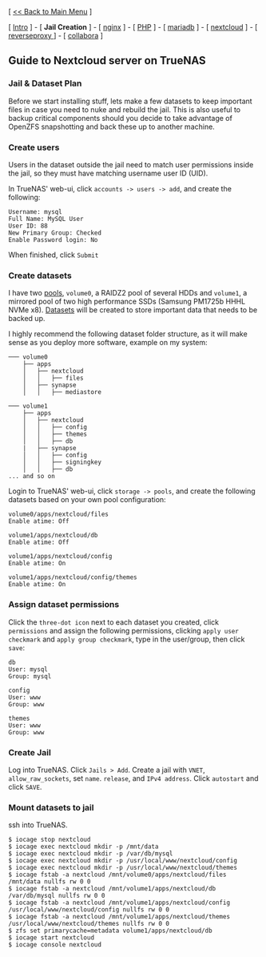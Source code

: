 [ [<< Back to Main Menu](https://github.com/seth586/guides/blob/master/README.md) ]

[ [Intro](README.md) ] - [ **Jail Creation** ] - [ [nginx](4_apache.md) ] - [ [PHP](3_php.md) ] - [ [mariadb](2_mariadb.md) ] - [ [nextcloud](5_nextcloud.md) ] - [ [reverseproxy ](6_reverseproxy.md)] - [ [collabora](7_collabora.md) ]

## Guide to Nextcloud server on TrueNAS

### Jail & Dataset Plan

Before we start installing stuff, lets make a few datasets to keep important files in case you need to nuke and rebuild the jail. This is also useful to backup critical components should you decide to take advantage of OpenZFS snapshotting and back these up to another machine.

### Create users
Users in the dataset outside the jail need to match user permissions inside the jail, so they must have matching username user ID (UID).

In TrueNAS' web-ui, click `accounts -> users -> add`, and create the following:
```
Username: mysql
Full Name: MySQL User
User ID: 88
New Primary Group: Checked
Enable Password login: No
```
When finished, click `Submit`

### Create datasets
I have two [pools](https://www.truenas.com/docs/core/storage/pools/poolcreate/), `volume0`, a RAIDZ2 pool of several HDDs and `volume1`, a mirrored pool of two high performance SSDs (Samsung PM1725b HHHL NVMe x8). [Datasets](https://www.truenas.com/docs/core/storage/pools/datasets/) will be created to store important data that needs to be backed up. 

I highly recommend the following dataset folder structure, as it will make sense as you deploy more software, example on my system:
```
─── volume0
    ├── apps
    │   ├── nextcloud
    │   │   ├── files  
    │   ├── synapse
    │   │   ├── mediastore 

─── volume1
    ├── apps
    │   ├── nextcloud
    │   │   ├── config
    │   │   ├── themes
    │   │   ├── db
    |   ├── synapse
    │   │   ├── config
    │   │   ├── signingkey
    │   │   ├── db    
... and so on
```  

Login to TrueNAS' web-ui, click `storage -> pools`, and create the following datasets based on your own pool configuration:
```
volume0/apps/nextcloud/files
Enable atime: Off

volume1/apps/nextcloud/db
Enable atime: Off

volume1/apps/nextcloud/config
Enable atime: On

volume1/apps/nextcloud/config/themes
Enable atime: On
```

### Assign dataset permissions
Click the `three-dot icon` next to each dataset you created, click `permissions` and assign the following permissions, clicking `apply user checkmark` and `apply group checkmark`, type in the user/group, then click `save`:
```
db
User: mysql
Group: mysql

config
User: www
Group: www

themes
User: www
Group: www
```

### Create Jail
Log into TrueNAS. Click `Jails > Add`. Create a jail with `VNET`, `allow_raw_sockets`, set `name`. `release`, and `IPv4 address`. Click `autostart` and click `SAVE`.

### Mount datasets to jail
ssh into TrueNAS. 
```
$ iocage stop nextcloud
$ iocage exec nextcloud mkdir -p /mnt/data
$ iocage exec nextcloud mkdir -p /var/db/mysql
$ iocage exec nextcloud mkdir -p /usr/local/www/nextcloud/config
$ iocage exec nextcloud mkdir -p /usr/local/www/nextcloud/themes
$ iocage fstab -a nextcloud /mnt/volume0/apps/nextcloud/files /mnt/data nullfs rw 0 0
$ iocage fstab -a nextcloud /mnt/volume1/apps/nextcloud/db /var/db/mysql nullfs rw 0 0
$ iocage fstab -a nextcloud /mnt/volume1/apps/nextcloud/config /usr/local/www/nextcloud/config nullfs rw 0 0
$ iocage fstab -a nextcloud /mnt/volume1/apps/nextcloud/themes /usr/local/www/nextcloud/themes nullfs rw 0 0
$ zfs set primarycache=metadata volume1/apps/nextcloud/db
$ iocage start nextcloud
$ iocage console nextcloud
```

